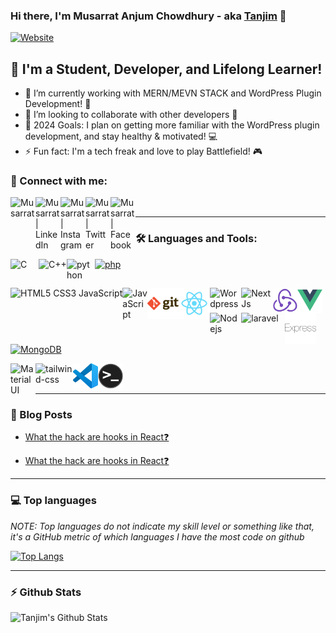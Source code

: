 ### Hi there, I'm Musarrat Anjum Chowdhury - aka [Tanjim][website] 👋

[![Website](https://img.shields.io/website?label=tanjim-chowdhury.web.app&up_message=visit&style=for-the-badge&url=https%3A%2F%2Ftanjim-chowdhury.web.app)](https://tanjim-chowdhury.web.app/)

## 🧍 I'm a Student, Developer, and Lifelong Learner!

- 🔭 I’m currently working with MERN/MEVN STACK and WordPress Plugin Development! 🤞
- 👯 I’m looking to collaborate with other developers 🤝
- 🥅 2024 Goals: I plan on getting more familiar with the WordPress plugin development, and stay healthy & motivated! 💻
- ⚡ Fun fact: I'm a tech freak and love to play Battlefield! 🎮

### 💬 Connect with me:

[<img align="left" alt="Musarrat" width="40px" src="https://dl.dropboxusercontent.com/s/xkgvh9eq3tlqgif/www.png" />][website]
[<img align="left" alt="Musarrat | LinkedIn" width="40px" src="https://dl.dropboxusercontent.com/s/js962gne343bbn1/linkedin.png" />][linkedin]
[<img align="left" alt="Musarrat | Instagram" width="40px" src="https://dl.dropboxusercontent.com/s/vn1au9fxztnqkqs/insta.png" />][instagram]
[<img align="left" alt="Musarrat | Twitter" width="40px" src="https://dl.dropboxusercontent.com/s/83ewzizm8r20f8e/twitter.png" />][twitter]
[<img align="left" alt="Musarrat | Facebook" width="40px" src="https://dl.dropboxusercontent.com/s/0jisif652f8mkp0/fb.png" />][facebook]

<br />

---

### 🛠️ Languages and Tools:

[<img align="left" alt="C" width="45px" src="https://dl.dropboxusercontent.com/s/rmdym0tksu3rfaa/1280px-C_Programming_Language.svg.png" />][website]

[<img align="left" alt="C++" width="45px" src="https://dl.dropboxusercontent.com/s/sw7uiiwjxewghd5/1200px-ISO_C%2B%2B_Logo.png" />][website]

[<img align="left" alt="python" width="45px" src="https://dl.dropboxusercontent.com/s/hz4o97hv3ts9em3/4990671.png" />][website]

[<img  alt="php" width="45px" src="https://dl.dropboxusercontent.com/s/78m7vfikga006zv/1443983.png" />][website]

##

[<img align="left" alt="HTML5 CSS3 JavaScript" src="https://raw.githubusercontent.com/itsksaurabh/itsksaurabh/master/assets/html-css-js.png" height="60" />][website]

[<img align="left" alt="JavaScript" width="40px" src="https://upload.wikimedia.org/wikipedia/commons/9/99/Unofficial_JavaScript_logo_2.svg" />][website]

[<img align="left" alt="Git" width="50px" src="https://raw.githubusercontent.com/github/explore/80688e429a7d4ef2fca1e82350fe8e3517d3494d/topics/git/git.png" />][website]

[<img align="left" alt="React" width="50px" src="https://raw.githubusercontent.com/github/explore/80688e429a7d4ef2fca1e82350fe8e3517d3494d/topics/react/react.png" />][website]

[<img align="left" alt="Wordpress" width="50px" src="https://dl.dropboxusercontent.com/s/wtvu12ml414xhl3/wordpress.png" />][website]

[<img align="left" alt="NextJs" width="50px" src="https://dl.dropboxusercontent.com/s/epard9fqf4brooa/nextjs.png" />][website]

[<img align="left" alt="Redux" width="40px" src="https://raw.githubusercontent.com/github/explore/80688e429a7d4ef2fca1e82350fe8e3517d3494d/topics/redux/redux.png" />][website]

[<img align="left" alt="Vue" width="40px" src="https://raw.githubusercontent.com/github/explore/80688e429a7d4ef2fca1e82350fe8e3517d3494d/topics/vue/vue.png" />][website]

[<img align="left" alt="Nodejs" width="50px" src="https://dl.dropboxusercontent.com/s/h17p4swd2c9xy05/4anecy5mdl4pho8w7519.jpg" />][website]

[<img align="left" alt="laravel" width="70px" src="https://dl.dropboxusercontent.com/s/gszfxt30iew4nuy/laravel.png" />][website]

[<img align="left" alt="Expressjs" width="50px" src="https://raw.githubusercontent.com/github/explore/80688e429a7d4ef2fca1e82350fe8e3517d3494d/topics/express/express.png" />][website]

[<img   alt="MongoDB" src="https://raw.githubusercontent.com/itsksaurabh/itsksaurabh/master/assets/mongo.gif" height="60" />][website]

[<img align="left"  alt="Material UI" width="40px" src="https://dl.dropboxusercontent.com/s/utylof1k8c7pj4k/material-ui-logo.png" />][website]

[<img align="left"  alt="tailwind-css" width="60px" src="https://dl.dropboxusercontent.com/s/n1ow0qa5es94ypa/tailwindcss.png" />][website]

[<img align="left" alt="Visual Studio Code" width="40px" src="https://raw.githubusercontent.com/github/explore/80688e429a7d4ef2fca1e82350fe8e3517d3494d/topics/visual-studio-code/visual-studio-code.png" />][website]

[<img align="left" alt="Terminal" width="40px" src="https://raw.githubusercontent.com/github/explore/80688e429a7d4ef2fca1e82350fe8e3517d3494d/topics/terminal/terminal.png" />][website]

<br />
<br />

---

### 📕 Blog Posts

<!-- BLOG-POST-LIST:START -->

- [What the hack are hooks in React❓](https://medium.com/@tanjimtc74/what-the-hack-are-hooks-in-react-16b4027cd6ba)

- [What the hack are hooks in React❓](https://medium.com/@tanjimtc74/what-the-hack-are-hooks-in-react-16b4027cd6ba)

<!-- BLOG-POST-LIST:END -->

---

### 💻 Top languages

_NOTE: Top languages do not indicate my skill level or something like that, it's a GitHub metric of which languages I have the most code on github_
<br/>

[![Top Langs](https://github-readme-stats.vercel.app/api/top-langs/?username=tanjimTC&layout=compact)](https://github.com/tanjimTC)

---

### :zap: Github Stats

  <img align="left" alt="Tanjim's Github Stats" src="https://github-readme-stats.vercel.app/api?username=tanjimTC&show_icons=true&hide_border=true&hide=issues,contribs&theme=radical" />

[website]: https://tanjim-chowdhury.web.app/
[facebook]: https://www.facebook.com/tanjim.chowdhurymac/
[instagram]: https://www.instagram.com/tanjim_tc/
[linkedin]: https://www.linkedin.com/in/its-tanjim-chowdhury/
[twitter]: https://twitter.com/TanjimTC

